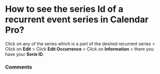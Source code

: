 # How to see the series Id of a recurrent event series in Calendar Pro?

<p class="no-margin">Click on any of the series which is a part of the desired recurrent series &gt; Click on <b>Edit</b> &gt; Click <b>Edit Occurrence</b> &gt; Click on <b>Information</b> &gt; there you have your <b>Serie ID</b>.</p>

### Comments

<Commentaire />